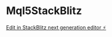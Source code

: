 # Mql5StackBlitz

[Edit in StackBlitz next generation editor ⚡️](https://stackblitz.com/~/github.com/dchunt-stack/Mql5StackBlitz)